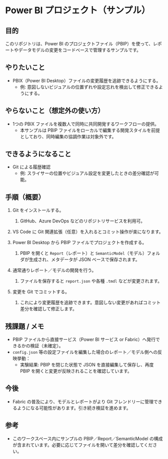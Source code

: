 # Power BI プロジェクト（サンプル）

## 目的

このリポジトリは、Power BI のプロジェクトファイル（PBIP）を使って、レポートやデータモデルの変更をコードベースで管理するサンプルです。

## やりたいこと

- PBIX（Power BI Desktop）ファイルの変更履歴を追跡できるようにする。
  - 例: 意図しないビジュアルの位置ずれや設定忘れを検出して修正できるようにする。

## やらないこと（想定外の使い方）

- 1つの PBIX ファイルを複数人で同時に共同開発するワークフローの提供。
  - 本サンプルは PBIP ファイルをローカルで編集する開発スタイルを前提としており、同時編集の協調作業は対象外です。

## できるようになること

- Git による履歴確認
  - 例: スライサーの位置やビジュアル設定を変更したときの差分確認が可能。

## 手順（概要）

1. Git をインストールする。
   1.  GitHub、Azure DevOps などのリポジトリサービスを利用可。

2. VS Code に Git 関連拡張（任意）を入れるとコミット操作が楽になります。
3. Power BI Desktop から PBIP ファイルでプロジェクトを作成する。
   1. PBIP を開くと `Report`（レポート）と `SemanticModel`（モデル）フォルダが生成され、メタデータが JSON ベースで保存されます。
4. 通常通りレポート／モデルの開発を行う。
   1. ファイルを保存すると `report.json` や各種 `.tmdl` などが変更されます。
5. 変更を Git でコミットする。
   1. これにより変更履歴を追跡できます。意図しない変更があればコミット差分を確認して修正します。

## 残課題 / メモ

- PBIP ファイルから直接サービス（Power BI サービス or Fabric）へ発行できるかの検証（未確定）。
- `config.json` 等の設定ファイルを編集した場合のレポート／モデル側への反映挙動：
  - 実験結果: PBIP を閉じた状態で JSON を直接編集して保存し、再度 PBIP を開くと変更が反映されることを確認しています。

## 今後

- Fabric の普及により、モデルとレポートがより Git フレンドリーに管理できるようになる可能性があります。引き続き検証を進めます。

## 参考

- このワークスペース内にサンプルの PBIP／Report／SemanticModel の構成が含まれています。必要に応じてファイルを開いて差分を確認してください。

